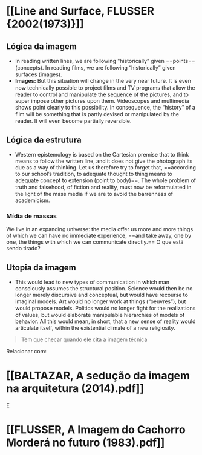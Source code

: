 # [[Line and Surface, FLUSSER {2002(1973)}]]
## Lógica da imagem 
- In reading written lines, we are following "historically” given ==points== (concepts). In reading ﬁlms, we are following “historically” given surfaces (images).
- **Images:** But this situation will change in the very near future. It is even now technically possible to project ﬁlms and TV programs that allow the reader to control and manipulate the sequence of the pictures, and to super impose other pictures upon them. Videoscopes and multimedia shows point clearly to this possibility. In consequence, the “history” of a ﬁlm will be something that is partly devised or manipulated by the reader. It will even become partially reversible.

## Lógica da estrutura 
- Western epistemology is based on the Cartesian premise that to think means to follow the written line, and it does not give the photograph its due as a way of thinking. Let us therefore try to forget that, ==according to our school’s tradition, to adequate thought to thing means to adequate concept to extension (point to body)==. The whole problem of truth and falsehood, of ﬁction and reality, must now be reformulated in the light of the mass media if we are to avoid the barrenness of academicism.
### Mídia de massas 
We live in an expanding universe: the media offer us more and more things of which we can have no immediate experience, ==and take away, one by one, the things with which we can communicate directly.== O que está sendo tirado? 
## Utopia da imagem 
- This would lead to new types of communication in which man consciously assumes the structural position. Science would then be no longer merely discursive and conceptual, but would have recourse to imaginal models. Art would no longer work at things (“oeuvres”), but would propose models. Politics would no longer ﬁght for the realizations of values, but would elaborate manipulable hierarchies of models of behavior. All this would mean, in short, that a new sense of reality would articulate itself, within the existential climate of a new religiosity.

> Tem que checar quando ele cita a imagem técnica 


Relacionar com: 
# [[BALTAZAR, A sedução da imagem na arquitetura (2014).pdf]]
E
# [[FLUSSER, A Imagem do Cachorro Morderá no futuro (1983).pdf]]
